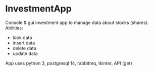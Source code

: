 # InvestmentApp
Console & gui investment app to manage data about stocks (shares). Abilities:
- look data
- insert data
- delete data
- update data

App uses python 3, postgresql 14, rabbitmq, tkinter, API (get)
